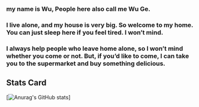 ### my name is Wu, People here also call me Wu Ge. 

### I live alone, and my house is very big. So welcome to my home. You can just sleep here if you feel tired. I won’t mind. 

### I always help people who leave home alone, so I won’t mind whether you come or not. But, if you’d like to come, I can take you to the supermarket and buy something delicious.

<!--
**qq31311137/qq31311137** is a ✨ _special_ ✨ repository because its `README.md` (this file) appears on your GitHub profile.

Here are some ideas to get you started:

- 🔭 I’m currently working on ...
- 🌱 I’m currently learning ...
- 👯 I’m looking to collaborate on ...
- 🤔 I’m looking for help with ...
- 💬 Ask me about ...
- 📫 How to reach me: ...
- 😄 Pronouns: ...
- ⚡ Fun fact: ...
-->

<!-- 状态卡 -->

## Stats Card

[![Anurag's GitHub stats](https://github-readme-stats.vercel.app/api?username=qq31311137&count_private=true&show_icons=true&theme=midnight-purple)]

<!-- 语言卡 -->
<!-- [![Top Langs](https://github-readme-stats.vercel.app/api/top-langs/?username=qq31311137)](https://github.com/anuraghazra/github-readme-stats) -->
